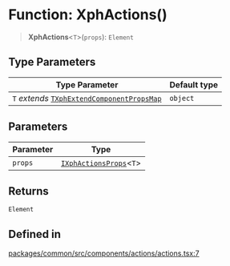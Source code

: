 # Function: XphActions()

> **XphActions**\<`T`\>(`props`): `Element`

## Type Parameters

| Type Parameter | Default type |
| ------ | ------ |
| `T` *extends* [`TXphExtendComponentPropsMap`](../type-aliases/TXphExtendComponentPropsMap.md) | `object` |

## Parameters

| Parameter | Type |
| ------ | ------ |
| `props` | [`IXphActionsProps`](../interfaces/IXphActionsProps.md)\<`T`\> |

## Returns

`Element`

## Defined in

[packages/common/src/components/actions/actions.tsx:7](https://github.com/XiaoPiHong/xph-crud/blob/99ec0ffb61581e75526484c4dd7c2cd81ce44894/packages/common/src/components/actions/actions.tsx#L7)
